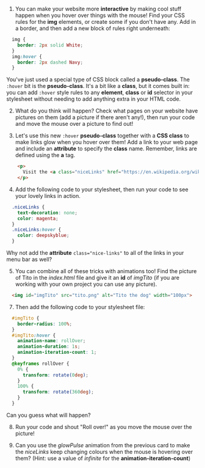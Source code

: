 1. You can make your website more **interactive** by making cool stuff happen when you hover over things with the mouse! Find your CSS rules for the **img** elements, or create some if you don't have any. Add in a border, and then add a new block of rules right underneath:
  ```css
    img {
      border: 2px solid White;
    }
    img:hover {
      border: 2px dashed Navy;
    }
  ```
  You've just used a special type of CSS block called a **pseudo-class**. The `:hover` bit is the **pseudo-class**. It's a bit like a **class**, but it comes built in: you can add `:hover` style rules to any **element**, **class** or **id** selector in your stylesheet without needing to add anything extra in your HTML code.

2. What do you think will happen? Check what pages on your website have pictures on them \(add a picture if there aren't any!\), then run your code and move the mouse over a picture to find out!

3. Let's use this new `:hover` **pseudo-class** together with a **CSS class** to make links glow when you hover over them! Add a link to your web page and include an **attribute** to specify the **class** name. Remember, links are defined using the **a** tag.
  ```html
      <p>
        Visit the <a class="niceLinks" href="https://en.wikipedia.org/wiki/Ireland">Wikipedia page</a> to learn even more about Ireland!
      </p>
  ```

4. Add the following code to your stylesheet, then run your code to see your lovely links in action.
  ```css
    .niceLinks {
      text-decoration: none;
      color: magenta;
    }
    .niceLinks:hover {
      color: deepskyblue;
    }
  ```

  Why not add the **attribute** `class="nice-links"` to all of the links in your menu bar as well?

5. You can combine all of these tricks with animations too! Find the picture of Tito in the _index.html_ file and give it an **id** of _imgTito_ \(if you are working with your own project you can use any picture\).
  ```html
    <img id="imgTito" src="tito.png" alt="Tito the dog" width="100px">  
  ```

7. Then add the following code to your stylesheet file:
  ```css
    #imgTito {
      border-radius: 100%;
    }
    #imgTito:hover {
      animation-name: rollOver;
      animation-duration: 1s;
      animation-iteration-count: 1;
    }
    @keyframes rollOver {
      0% {
        transform: rotate(0deg);
      }
      100% {
        transform: rotate(360deg);
      }
    }
  ```
  Can you guess what will happen?

8. Run your code and shout "Roll over!" as you move the mouse over the picture!

9. Can you use the _glowPulse_ animation from the previous card to make the _niceLinks_ keep changing colours when the mouse is hovering over them? \(Hint: use a value of _infinite_ for the **animation-iteration-count**\)



